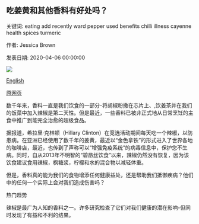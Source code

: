 ## 吃姜黄和其他香料有好处吗？

关键词: eating add recently ward pepper used benefits chilli illness cayenne health spices turmeric

作者: Jessica Brown

发表日期: 2020-04-06 00:00:00

![](https://ichef.bbci.co.uk/wwfeatures/live/624_351/images/live/p0/88/sq/p088sqyn.jpg)

[English](Are%20there%20benefits%20to%20eating%20turmeric%20and%20other%20spices%3F.md)

[原网页](https://www.bbc.com/future/article/20200406-are-there-benefits-to-eating-turmeric-and-other-spices)

数千年来，香料一直是我们饮食的一部分-将胡椒粉撒在芯片上、,饮姜茶并在我们的饭菜中加入辣椒是第二天性。但是最近，一些香料已被非正式地从日常烹饪的主食中推广到能完全治愈的超级食品。

据报道，希拉里·克林顿（Hillary Clinton）在竞选活动期间每天吃一个辣椒，以防患病。在亚洲已经使用了数千年的姜黄，最近以“金色拿铁”的形式进入了世界各地的咖啡店，最近，也传到了声称可以“增强免疫系统”的病毒信息中，保护您不生病。同时，自从2013年不明智的“碧昂丝饮食”以来，辣椒仍然没有恢复，因为该饮食建议食用辣椒，枫糖浆，柠檬和水的混合物以减轻体重。

但是，香料真的能为我们的食物增添任何健康益处，还是帮助我们抵御疾病？他们中的任何一个实际上会对我们造成伤害吗？

热门趋势

辣椒是最广为人知的香料之一。许多研究检查了它们对我们健康的潜在影响-但同时发现了有益和不利的结果。